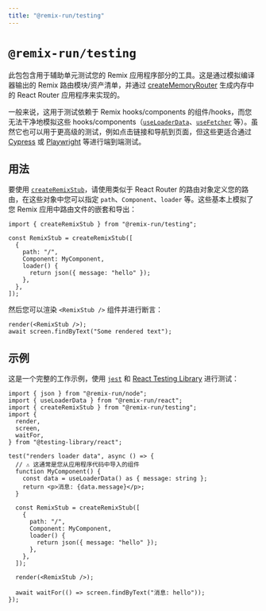 ```yaml
---
title: "@remix-run/testing"
---
```


# `@remix-run/testing`

此包包含用于辅助单元测试您的 Remix 应用程序部分的工具。这是通过模拟编译器输出的 Remix 路由模块/资产清单，并通过 [createMemoryRouter][create-memory-router] 生成内存中的 React Router 应用程序来实现的。

一般来说，这用于测试依赖于 Remix hooks/components 的组件/hooks，而您无法干净地模拟这些 hooks/components（[`useLoaderData`][use-loader-data]、[`useFetcher`][use-fetcher] 等）。虽然它也可以用于更高级的测试，例如点击链接和导航到页面，但这些更适合通过 [Cypress][cypress] 或 [Playwright][playwright] 等进行端到端测试。

## 用法

要使用 [`createRemixStub`][create-remix-stub]，请使用类似于 React Router 的路由对象定义您的路由，在这些对象中您可以指定 `path`、`Component`、`loader` 等。这些基本上模拟了您 Remix 应用中路由文件的嵌套和导出：

```tsx
import { createRemixStub } from "@remix-run/testing";

const RemixStub = createRemixStub([
  {
    path: "/",
    Component: MyComponent,
    loader() {
      return json({ message: "hello" });
    },
  },
]);
```

然后您可以渲染 `<RemixStub />` 组件并进行断言：

```tsx
render(<RemixStub />);
await screen.findByText("Some rendered text");
```

## 示例

这是一个完整的工作示例，使用 [`jest`][jest] 和 [React Testing Library][rtl] 进行测试：

```tsx
import { json } from "@remix-run/node";
import { useLoaderData } from "@remix-run/react";
import { createRemixStub } from "@remix-run/testing";
import {
  render,
  screen,
  waitFor,
} from "@testing-library/react";

test("renders loader data", async () => {
  // ⚠️ 这通常是您从应用程序代码中导入的组件
  function MyComponent() {
    const data = useLoaderData() as { message: string };
    return <p>消息: {data.message}</p>;
  }

  const RemixStub = createRemixStub([
    {
      path: "/",
      Component: MyComponent,
      loader() {
        return json({ message: "hello" });
      },
    },
  ]);

  render(<RemixStub />);

  await waitFor(() => screen.findByText("消息: hello"));
});
```

[create-memory-router]: https://reactrouter.com/en/main/routers/create-memory-router
[use-loader-data]: ../hooks/use-loader-data
[use-fetcher]: ../hooks/use-fetcher
[cypress]: https://www.cypress.io
[playwright]: https://playwright.dev
[create-remix-stub]: ../utils/create-remix-stub
[jest]: https://jestjs.io
[rtl]: https://testing-library.com/docs/react-testing-library/intro